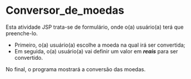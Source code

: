 # Conversor_de_moedas
 Esta atividade JSP trata-se de formulário, onde o(a) usuário(a) terá que preenche-lo.
 - Primeiro, o(a) usuário(a) escolhe a moeda na qual irá ser convertida;
 - Em seguida, o(a) usuário(a) vai definir um valor em _**reais**_ para ser convertido.
 
 No final, o programa mostrará a conversão das moedas.
